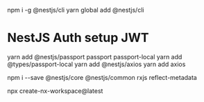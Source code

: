 npm i -g @nestjs/cli
yarn global add @nestjs/cli

# NestJS Auth setup JWT
yarn add @nestjs/passport passport passport-local
yarn add @types/passport-local
yarn add @nestjs/axios
yarn add axios

npm i --save @nestjs/core @nestjs/common rxjs reflect-metadata

npx create-nx-workspace@latest


